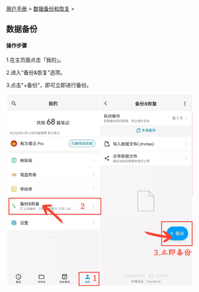 [用户手册](/dragonnest/drawnote/manual/zh) > [数据备份和恢复](/dragonnest/drawnote/manual/zh/data_backup_and_recovery) >

数据备份
---
#### 操作步骤

1.在主页面点击「我的」。

2.进入“备份&恢复”选项。

3.点击"+备份"，即可立即进行备份。


![](imgs/data_backup.png)